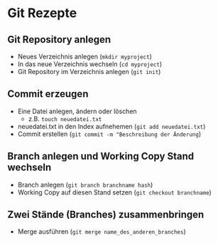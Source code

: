 # Git Rezepte

## Git Repository anlegen

- Neues Verzeichnis anlegen (`mkdir myproject`)
- In das neue Verzeichnis wechseln (`cd myproject`)
- Git Repository im Verzeichnis anlegen (`git init`)

## Commit erzeugen

- Eine Datei anlegen, ändern oder löschen
  - z.B. `touch neuedatei.txt`
- neuedatei.txt in den Index aufnehemen (`git add neuedatei.txt`)
- Commit erstellen (`git commit -m "Beschreibung der Änderung`)

## Branch anlegen und Working Copy Stand wechseln

- Branch anlegen (`git branch branchname hash`)
- Working Copy auf diesen Stand setzen (`git checkout branchname`)

## Zwei Stände (Branches) zusammenbringen

- Merge ausführen (`git merge name_des_anderen_branches`)
